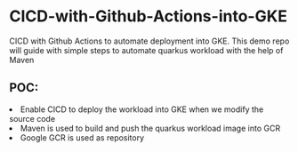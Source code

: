 # CICD-with-Github-Actions-into-GKE
CICD with Github Actions to automate deployment into GKE. This demo repo will guide with simple steps to automate quarkus workload with the help of Maven

## POC:
<li>
  Enable CICD to deploy the workload into GKE when we modify the source code
</li>
<li>
  Maven is used to build and push the quarkus workload image into GCR
</li>
<li>
  Google GCR is used as repository
</li>
